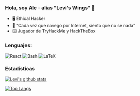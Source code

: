 ### Hola, soy Ale - alias "Levi's Wings" 👋

- :desktop_computer: Ethical Hacker
- :scroll: "Cada vez que navego por Internet, siento que no se nada"
- :keyboard: Jugador de TryHackMe y HackTheBox

### Lenguajes:
<p>
  <img alt="React" src="https://img.shields.io/badge/-Python-007ACC?style=flat-square&logo=python&logoColor=white" />
  <img alt="Bash" src="https://img.shields.io/badge/-Bash-430098?style=flat-square&logo=gnu-bash&logoColor=white" />
  <img alt="LaTeX" src="https://img.shields.io/badge/-Latex-13aa52?style=flat-square&logo=latex&logoColor=white" />
</p>

### Estadísticas

[![Levi's github stats](https://github-readme-stats.vercel.app/api?username=LevisWings&show_icons=true&theme=radical)](https://github.com/anuraghazra/github-readme-stats)

[![Top Langs](https://github-readme-stats.vercel.app/api/top-langs/?username=LevisWings&theme=radical&layout=compact)](https://github.com/anuraghazra/github-readme-stats)
